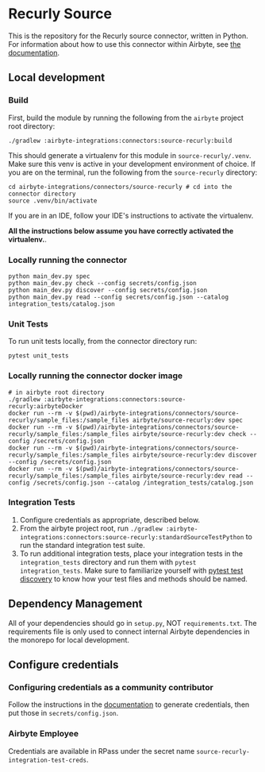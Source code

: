 # Recurly Source 

This is the repository for the Recurly source connector, written in Python. 
For information about how to use this connector within Airbyte, see [the documentation](https://docs.airbyte.io/integrations/sources/recurly).

## Local development
### Build
First, build the module by running the following from the `airbyte` project root directory: 
```
./gradlew :airbyte-integrations:connectors:source-recurly:build
```

This should generate a virtualenv for this module in `source-recurly/.venv`. Make sure this venv is active in your
development environment of choice. If you are on the terminal, run the following from the `source-recurly` directory:
```
cd airbyte-integrations/connectors/source-recurly # cd into the connector directory
source .venv/bin/activate
```
If you are in an IDE, follow your IDE's instructions to activate the virtualenv. 

**All the instructions below assume you have correctly activated the virtualenv.**.

### Locally running the connector
```
python main_dev.py spec
python main_dev.py check --config secrets/config.json
python main_dev.py discover --config secrets/config.json
python main_dev.py read --config secrets/config.json --catalog integration_tests/catalog.json
```

### Unit Tests
To run unit tests locally, from the connector directory run:
```
pytest unit_tests
```

### Locally running the connector docker image
```
# in airbyte root directory
./gradlew :airbyte-integrations:connectors:source-recurly:airbyteDocker
docker run --rm -v $(pwd)/airbyte-integrations/connectors/source-recurly/sample_files:/sample_files airbyte/source-recurly:dev spec
docker run --rm -v $(pwd)/airbyte-integrations/connectors/source-recurly/sample_files:/sample_files airbyte/source-recurly:dev check --config /secrets/config.json
docker run --rm -v $(pwd)/airbyte-integrations/connectors/source-recurly/sample_files:/sample_files airbyte/source-recurly:dev discover --config /secrets/config.json
docker run --rm -v $(pwd)/airbyte-integrations/connectors/source-recurly/sample_files:/sample_files airbyte/source-recurly:dev read --config /secrets/config.json --catalog /integration_tests/catalog.json
```

### Integration Tests 
1. Configure credentials as appropriate, described below.
1. From the airbyte project root, run `./gradlew :airbyte-integrations:connectors:source-recurly:standardSourceTestPython` to run the standard integration test suite.
1. To run additional integration tests, place your integration tests in the `integration_tests` directory and run them with `pytest integration_tests`.
   Make sure to familiarize yourself with [pytest test discovery](https://docs.pytest.org/en/latest/goodpractices.html#test-discovery) to know how your test files and methods should be named.

## Dependency Management
All of your dependencies should go in `setup.py`, NOT `requirements.txt`. The requirements file is only used to connect internal Airbyte dependencies in the monorepo for local development.

## Configure credentials
### Configuring credentials as a community contributor
Follow the instructions in the [documentation](https://docs.airbyte.io/integrations/sources/recurly) to generate credentials, then put those
in `secrets/config.json`.

### Airbyte Employee
Credentials are available in RPass under the secret name `source-recurly-integration-test-creds`.